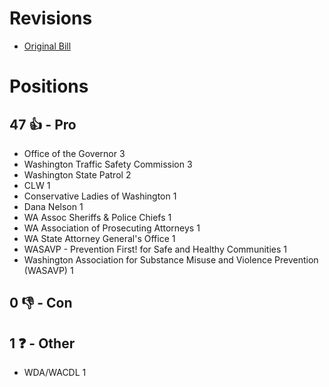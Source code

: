 # Revisions
* [Original Bill](1/)

# Positions
## 47 👍 - Pro
* Office of the Governor 3
* Washington Traffic Safety Commission 3
* Washington State Patrol 2
* CLW 1
* Conservative Ladies of Washington 1
* Dana Nelson 1
* WA Assoc Sheriffs & Police Chiefs 1
* WA Association of Prosecuting Attorneys 1
* WA State Attorney General's Office 1
* WASAVP - Prevention First! for Safe and Healthy Communities 1
* Washington Association for Substance Misuse and Violence Prevention (WASAVP) 1

## 0 👎 - Con

## 1 ❓ - Other
* WDA/WACDL 1
